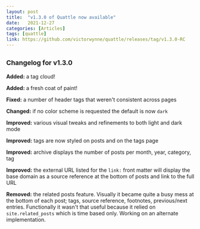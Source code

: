 ```yaml
---
layout: post
title:  "v1.3.0 of Quattle now available"
date:   2021-12-27
categories: [Articles]
tags: [quattle]
link: https://github.com/victorwynne/quattle/releases/tag/v1.3.0-RC
---
```


## <small>Changelog for v1.3.0</small>

**Added:** a tag cloud!

**Added:** a fresh coat of paint!

**Fixed:** a number of header tags that weren't consistent across pages

**Changed:** if no color scheme is requested the default is now `dark`

**Improved:** various visual tweaks and refinements to both light and dark mode

**Improved:** tags are now styled on posts and on the tags page

**Improved:** archive displays the number of posts per month, year, category, tag

**Improved:** the external URL listed for the `link:` front matter will display the base domain as a source reference at the bottom of posts and link to the full URL

**Removed:** the related posts feature. Visually it became quite a busy mess at the bottom of each post; tags, source reference, footnotes, previous/next entries. Functionally it wasn't that useful because it relied on `site.related_posts` which is time based only. Working on an alternate implementation.
